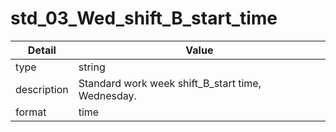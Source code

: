 # std_03_Wed_shift_B_start_time
| Detail | Value |
| ------ | ----- |
| type | string |
| description | Standard work week shift_B_start time, Wednesday. |
| format | time |

